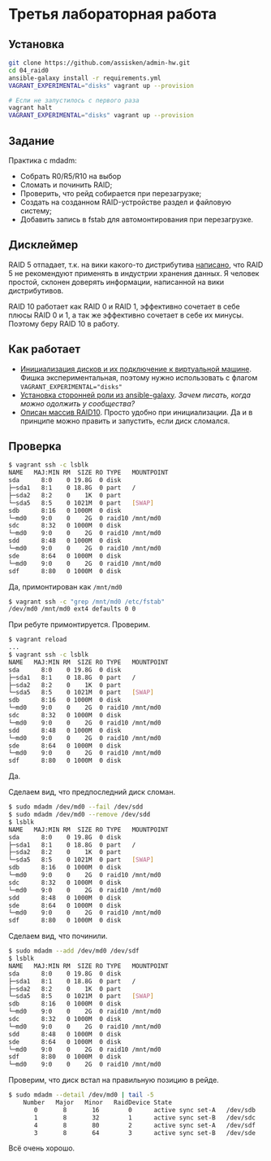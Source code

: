 # Третья лабораторная работа

## Установка

```bash
git clone https://github.com/assisken/admin-hw.git
cd 04_raid0
ansible-galaxy install -r requirements.yml
VAGRANT_EXPERIMENTAL="disks" vagrant up --provision

# Если не запустилось с первого раза
vagrant halt
VAGRANT_EXPERIMENTAL="disks" vagrant up --provision
```

## Задание

Практика с mdadm:

- Cобрать R0/R5/R10 на выбор
- Сломать и починить RAID;
- Проверить, что рейд собирается при перезагрузке;
- Cоздать на созданном RAID-устройстве раздел и файловую систему;
- Добавить запись в fstab для автомонтирования при перезагрузке.

## Дисклеймер

RAID 5 отпадает, т.к. на вики какого-то дистрибутива [написано](https://wiki.archlinux.org/index.php/RAID#Standard_RAID_levels),
что RAID 5 не рекомендуют применять в индустрии хранения данных.
Я человек простой, склонен доверять информации,
написанной на вики дистрибутивов.

RAID 10 работает как RAID 0 и RAID 1, эффективно сочетает в себе
плюсы RAID 0 и 1, а так же эффективно сочетает в себе их минусы.
Поэтому беру RAID 10 в работу.

## Как работает

- [Инициализация дисков и их подключение к виртуальной машине](https://github.com/assisken/admin-hw/blob/master/04_raid0/Vagrantfile#L8-L15).
Фишка экспериментальная, поэтому нужно использовать с флагом `VAGRANT_EXPERIMENTAL="disks"`
- [Установка сторонней роли из ansible-galaxy](https://github.com/assisken/admin-hw/blob/master/04_raid0/requirements.yml).
*Зачем писать, когда можно одолжить у сообщества?*
- [Описан массив RAID10](https://github.com/assisken/admin-hw/blob/master/04_raid0/playbook.yml#L11-L24).
Просто удобно при инициализации. Да и в принципе можно править и запустить, если диск сломался.

## Проверка

```bash
$ vagrant ssh -c lsblk
NAME   MAJ:MIN RM  SIZE RO TYPE   MOUNTPOINT
sda      8:0    0 19.8G  0 disk
├─sda1   8:1    0 18.8G  0 part   /
├─sda2   8:2    0    1K  0 part
└─sda5   8:5    0 1021M  0 part   [SWAP]
sdb      8:16   0 1000M  0 disk
└─md0    9:0    0    2G  0 raid10 /mnt/md0
sdc      8:32   0 1000M  0 disk
└─md0    9:0    0    2G  0 raid10 /mnt/md0
sdd      8:48   0 1000M  0 disk
└─md0    9:0    0    2G  0 raid10 /mnt/md0
sde      8:64   0 1000M  0 disk
└─md0    9:0    0    2G  0 raid10 /mnt/md0
sdf      8:80   0 1000M  0 disk
```

Да, примонтирован как `/mnt/md0`

```bash
$ vagrant ssh -c "grep /mnt/md0 /etc/fstab"
/dev/md0 /mnt/md0 ext4 defaults 0 0
```

При ребуте примонтируется. Проверим.

```bash
$ vagrant reload
...
$ vagrant ssh -c lsblk
NAME   MAJ:MIN RM  SIZE RO TYPE   MOUNTPOINT
sda      8:0    0 19.8G  0 disk
├─sda1   8:1    0 18.8G  0 part   /
├─sda2   8:2    0    1K  0 part
└─sda5   8:5    0 1021M  0 part   [SWAP]
sdb      8:16   0 1000M  0 disk
└─md0    9:0    0    2G  0 raid10 /mnt/md0
sdc      8:32   0 1000M  0 disk
└─md0    9:0    0    2G  0 raid10 /mnt/md0
sdd      8:48   0 1000M  0 disk
└─md0    9:0    0    2G  0 raid10 /mnt/md0
sde      8:64   0 1000M  0 disk
└─md0    9:0    0    2G  0 raid10 /mnt/md0
sdf      8:80   0 1000M  0 disk
```

Да.

Сделаем вид, что предпоследний диск сломан.

```bash
$ sudo mdadm /dev/md0 --fail /dev/sdd
$ sudo mdadm /dev/md0 --remove /dev/sdd
$ lsblk
NAME   MAJ:MIN RM  SIZE RO TYPE   MOUNTPOINT
sda      8:0    0 19.8G  0 disk
├─sda1   8:1    0 18.8G  0 part   /
├─sda2   8:2    0    1K  0 part
└─sda5   8:5    0 1021M  0 part   [SWAP]
sdb      8:16   0 1000M  0 disk
└─md0    9:0    0    2G  0 raid10 /mnt/md0
sdc      8:32   0 1000M  0 disk
└─md0    9:0    0    2G  0 raid10 /mnt/md0
sdd      8:48   0 1000M  0 disk
sde      8:64   0 1000M  0 disk
└─md0    9:0    0    2G  0 raid10 /mnt/md0
sdf      8:80   0 1000M  0 disk
```

Сделаем вид, что починили.

```bash
$ sudo mdadm --add /dev/md0 /dev/sdf
$ lsblk
NAME   MAJ:MIN RM  SIZE RO TYPE   MOUNTPOINT
sda      8:0    0 19.8G  0 disk
├─sda1   8:1    0 18.8G  0 part   /
├─sda2   8:2    0    1K  0 part
└─sda5   8:5    0 1021M  0 part   [SWAP]
sdb      8:16   0 1000M  0 disk
└─md0    9:0    0    2G  0 raid10 /mnt/md0
sdc      8:32   0 1000M  0 disk
└─md0    9:0    0    2G  0 raid10 /mnt/md0
sdd      8:48   0 1000M  0 disk
sde      8:64   0 1000M  0 disk
└─md0    9:0    0    2G  0 raid10 /mnt/md0
sdf      8:80   0 1000M  0 disk
└─md0    9:0    0    2G  0 raid10 /mnt/md0
```

Проверим, что диск встал на правильную позицию в рейде.

```bash
$ sudo mdadm --detail /dev/md0 | tail -5
    Number   Major   Minor   RaidDevice State
       0       8       16        0      active sync set-A   /dev/sdb
       1       8       32        1      active sync set-B   /dev/sdc
       4       8       80        2      active sync set-A   /dev/sdf
       3       8       64        3      active sync set-B   /dev/sde
```

Всё очень хорошо.
